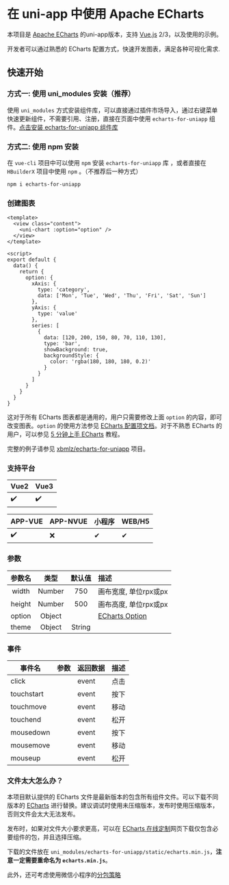 # 在 uni-app 中使用 Apache ECharts

本项目是 [Apache ECharts](https://github.com/apache/echarts) 的uni-app版本，支持 [Vue.js](https://vuejs.org/) 2/3，以及使用的示例。

开发者可以通过熟悉的 ECharts 配置方式，快速开发图表，满足各种可视化需求.

## 快速开始

### 方式一: 使用 uni_modules 安装（推荐）

使用 `uni_modules` 方式安装组件库，可以直接通过插件市场导入，通过右键菜单快速更新组件，不需要引用、注册，直接在页面中使用 `echarts-for-uniapp` 组件。[点击安装 echarts-for-uniapp 组件库](https://ext.dcloud.net.cn/plugin?id=)

### 方式二: 使用 npm 安装

在 `vue-cli` 项目中可以使用 `npm` 安装 `echarts-for-uniapp` 库 ，或者直接在 `HBuilderX` 项目中使用 `npm` 。（不推荐后一种方式）

```bash
npm i echarts-for-uniapp
```

### 创建图表

```vue
<template>
  <view class="content">
    <uni-chart :option="option" />
  </view>
</template>

<script>
export default {
  data() {
    return {
      option: {
        xAxis: {
          type: 'category',
          data: ['Mon', 'Tue', 'Wed', 'Thu', 'Fri', 'Sat', 'Sun']
        },
        yAxis: {
          type: 'value'
        },
        series: [
          {
            data: [120, 200, 150, 80, 70, 110, 130],
            type: 'bar',
            showBackground: true,
            backgroundStyle: {
              color: 'rgba(180, 180, 180, 0.2)'
            }
          }
        ]
      }
    }
  }
}

```


这对于所有 ECharts 图表都是通用的，用户只需要修改上面 `option` 的内容，即可改变图表。`option` 的使用方法参见 [ECharts 配置项文档](https://echarts.apache.org/zh/option.html)。对于不熟悉 ECharts 的用户，可以参见 [5 分钟上手 ECharts](https://echarts.apache.org/zh/tutorial.html#5%20%E5%88%86%E9%92%9F%E4%B8%8A%E6%89%8B%20ECharts) 教程。

完整的例子请参见 [xbmlz/echarts-for-uniapp](https://github.com/xbmlz/echarts-for-uniapp) 项目。


### 支持平台

| Vue2 | Vue3 |
| --- | --- |
| ✔️ | ✔️ |

| APP-VUE | APP-NVUE | 小程序 | WEB/H5 |
| --- | --- | --- | --- |
| ✔️ | ❌ | ✔ | ✔ |

### 参数

| 参数名 | 类型 | 默认值 | 描述 |
| :--: | :--: | :--: | :-- |
| width | Number | 750 | 画布宽度, 单位rpx或px |
| height | Number | 500 | 画布高度, 单位rpx或px |
| option | Object |  | [ECharts Option](https://echarts.apache.org/zh/option.html) |
| theme | Object|String |  | [Eharts Theme](https://echarts.apache.org/handbook/zh/concepts/style/) |


### 事件

| 事件名 | 参数 | 返回数据 | 描述 |
| --- | --- | --- | --- |
| click |  | event | 点击 |
| touchstart |  | event | 按下 |
| touchmove |  | event | 移动 |
| touchend |  | event | 松开 |
| mousedown |  | event | 按下 |
| mousemove |  | event | 移动 |
| mouseup |  | event | 松开 |

### 文件太大怎么办？

本项目默认提供的 ECharts 文件是最新版本的包含所有组件文件。可以下载不同版本的 [ECharts](https://github.com/apache/echarts/blob/master/dist/) 进行替换。建议调试时使用未压缩版本，发布时使用压缩版本，否则文件会太大无法发布。

发布时，如果对文件大小要求更高，可以在 [ECharts 在线定制](https://echarts.apache.org/zh/builder.html)网页下载仅包含必要组件的包，并且选择压缩。

下载的文件放在 `uni_modules/echarts-for-uniapp/static/echarts.min.js`，**注意一定需要重命名为 `echarts.min.js`**。

此外，还可考虑使用微信小程序的[分包策略](https://developers.weixin.qq.com/miniprogram/dev/framework/subpackages/independent.html)
